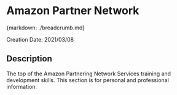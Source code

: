 # Amazon Partner Network
{markdown: ./breadcrumb.md}

Creation Date: 2021/03/08

## Description
The top of the Amazon Partnering Network Services training and development skills. This section is for personal 
and professional information. 



